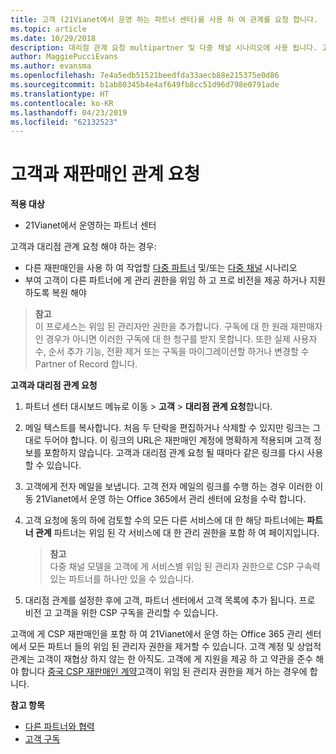 ```yaml
---
title: 고객 (21Vianet에서 운영 하는 파트너 센터)를 사용 하 여 관계를 요청 합니다.
ms.topic: article
ms.date: 10/29/2018
description: 대리점 관계 요청 multipartner 및 다중 채널 시나리오에 사용 됩니다. 고객이 위임된 관리자 권한을 제거하여 프로비전 또는 지원을 제공하기 위해 복원해야 할 경우에도 유용합니다
author: MaggiePucciEvans
ms.author: evansma
ms.openlocfilehash: 7e4a5edb51521beedfda33aecb88e215375e0d86
ms.sourcegitcommit: b1ab80345b4e4af649fb8cc51d96d798e0791ade
ms.translationtype: HT
ms.contentlocale: ko-KR
ms.lasthandoff: 04/23/2019
ms.locfileid: "62132523"
---
```

# <a name="request-a-reseller-relationship-with-a-customer"></a>고객과 재판매인 관계 요청

**적용 대상**

-   21Vianet에서 운영하는 파트너 센터

고객과 대리점 관계 요청 해야 하는 경우:

-   다른 재판매인을 사용 하 여 작업할 [다중 파트너](multipartner.md) 및/또는 [다중 채널](multichannel.md) 시나리오
-   부여 고객이 다른 파트너에 게 관리 권한을 위임 하 고 프로 비전을 제공 하거나 지원 하도록 복원 해야

>**참고**<br> 이 프로세스는 위임 된 관리자만 권한을 추가합니다. 구독에 대 한 원래 재판매자 인 경우가 아니면 이러한 구독에 대 한 청구를 받지 못합니다. 또한 실제 사용자 수, 순서 추가 기능, 전환 제거 또는 구독을 마이그레이션할 하거나 변경할 수 Partner of Record 합니다.

<a href="" id="requestarelationship"></a>
**고객과 대리점 관계 요청**

1.  파트너 센터 대시보드 메뉴로 이동 &gt; **고객** &gt; **대리점 관계 요청**합니다.
2.  메일 텍스트를 복사합니다. 처음 두 단락을 편집하거나 삭제할 수 있지만 링크는 그대로 두어야 합니다. 이 링크의 URL은 재판매인 계정에 명확하게 적용되며 고객 정보를 포함하지 않습니다. 고객과 대리점 관계 요청 될 때마다 같은 링크를 다시 사용할 수 있습니다.
3.  고객에게 전자 메일을 보냅니다. 고객 전자 메일의 링크를 수행 하는 경우 이러한 이동 21Vianet에서 운영 하는 Office 365에서 관리 센터에 요청을 수락 합니다.
4.  고객 요청에 동의 하에 검토할 수의 모든 다른 서비스에 대 한 해당 파트너에는 **파트너 관계** 파트너는 위임 된 각 서비스에 대 한 관리 권한을 포함 하 여 페이지입니다.

    >**참고**<br> 다중 채널 모델을 고객에 게 서비스별 위임 된 관리자 권한으로 CSP 구속력 있는 파트너를 하나만 있을 수 있습니다. 
    
5.  대리점 관계를 설정한 후에 고객, 파트너 센터에서 고객 목록에 추가 됩니다. 프로 비전 고 고객을 위한 CSP 구독을 관리할 수 있습니다.

고객에 게 CSP 재판매인을 포함 하 여 21Vianet에서 운영 하는 Office 365 관리 센터에서 모든 파트너 들의 위임 된 관리자 권한을 제거할 수 있습니다. 고객 계정 및 상업적 관계는 고객이 재협상 하지 않는 한 아직도. 고객에 게 지원을 제공 하 고 약관을 준수 해야 합니다 [중국 CSP 재판매인 계약](https://www.21vbluecloud.com/office365/ResellerAgr/)고객이 위임 된 관리자 권한을 제거 하는 경우에 합니다. 

**참고 항목**

-   [다른 파트너와 협력](work-with-other-partners.md)
-   [고객 구독](customer-subscriptions.md)

 

 




